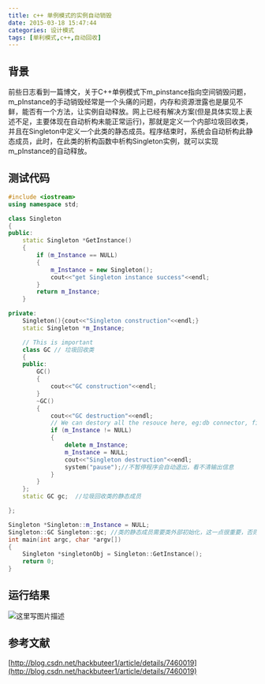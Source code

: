 ```yaml
---
title: c++ 单例模式的实例自动销毁
date: 2015-03-18 15:47:44
categories: 设计模式
tags: [单利模式,c++,自动回收]
---
```


## 背景
前些日志看到一篇博文，关于C++单例模式下m_pinstance指向空间销毁问题，m_pInstance的手动销毁经常是一个头痛的问题，内存和资源泄露也是屡见不鲜，能否有一个方法，让实例自动释放。网上已经有解决方案(但是具体实现上表述不足，主要体现在自动析构未能正常运行)，那就是定义一个内部垃圾回收类，并且在Singleton中定义一个此类的静态成员。程序结束时，系统会自动析构此静态成员，此时，在此类的析构函数中析构Singleton实例，就可以实现m_pInstance的自动释放。
## 测试代码
<!--more-->
```c++
#include <iostream>
using namespace std;

class Singleton
{
public:
	static Singleton *GetInstance()
	{
		if (m_Instance == NULL)
		{
			m_Instance = new Singleton();
			cout<<"get Singleton instance success"<<endl;
		}
		return m_Instance;
	}

private:
	Singleton(){cout<<"Singleton construction"<<endl;}
	static Singleton *m_Instance;

	// This is important
	class GC // 垃圾回收类
	{
	public:
		GC()
		{
			cout<<"GC construction"<<endl;
		}
		~GC()
		{
			cout<<"GC destruction"<<endl;
			// We can destory all the resouce here, eg:db connector, file handle and so on
			if (m_Instance != NULL)
			{
				delete m_Instance;
				m_Instance = NULL;
				cout<<"Singleton destruction"<<endl;
				system("pause");//不暂停程序会自动退出，看不清输出信息
			}
		}
	};
	static GC gc;  //垃圾回收类的静态成员

};

Singleton *Singleton::m_Instance = NULL;
Singleton::GC Singleton::gc; //类的静态成员需要类外部初始化，这一点很重要，否则程序运行连GC的构造都不会进入，何谈自动析构
int main(int argc, char *argv[])
{
	Singleton *singletonObj = Singleton::GetInstance();
	return 0;
}
```
## 运行结果
![这里写图片描述](http://img.blog.csdn.net/20170618224515650)

## 参考文献
[http://blog.csdn.net/hackbuteer1/article/details/7460019](http://blog.csdn.net/hackbuteer1/article/details/7460019)
